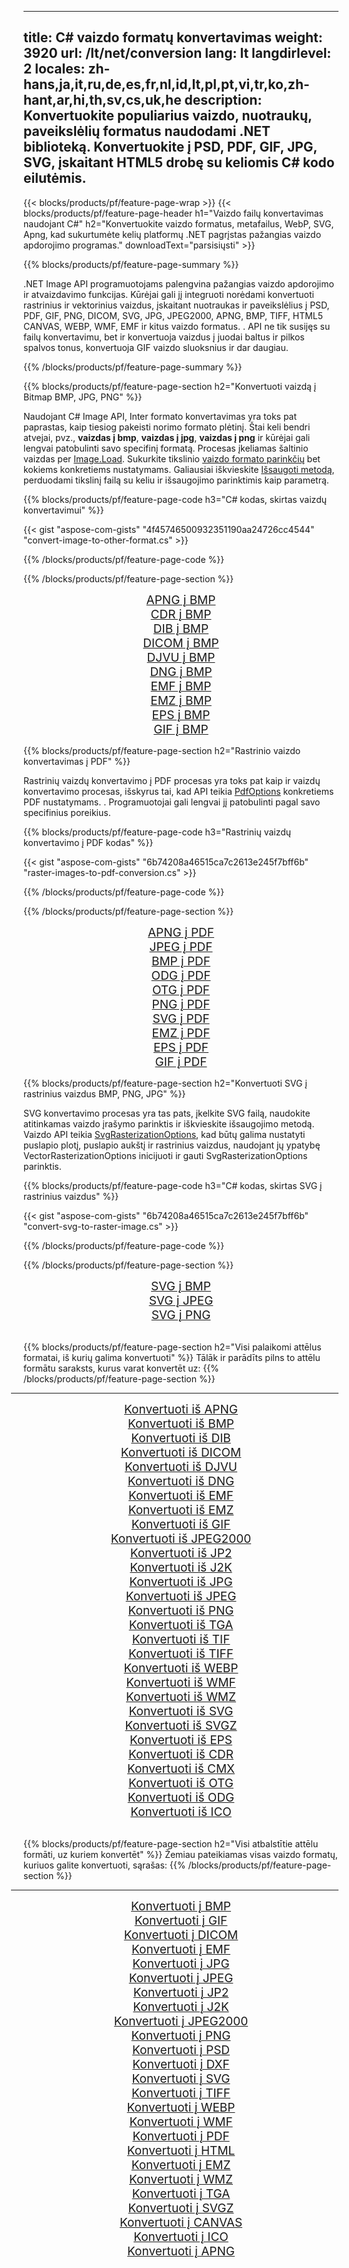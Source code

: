 ﻿
---
title: C# vaizdo formatų konvertavimas 
weight: 3920
url: /lt/net/conversion 
lang: lt
langdirlevel: 2
locales: zh-hans,ja,it,ru,de,es,fr,nl,id,lt,pl,pt,vi,tr,ko,zh-hant,ar,hi,th,sv,cs,uk,he
description: Konvertuokite populiarius vaizdo, nuotraukų, paveikslėlių formatus naudodami .NET biblioteką. Konvertuokite į PSD, PDF, GIF, JPG, SVG, įskaitant HTML5 drobę su keliomis C# kodo eilutėmis.
---

{{< blocks/products/pf/feature-page-wrap >}}
{{< blocks/products/pf/feature-page-header h1="Vaizdo failų konvertavimas naudojant C#" h2="Konvertuokite vaizdo formatus, metafailus, WebP, SVG, Apng, kad sukurtumėte kelių platformų .NET pagrįstas pažangias vaizdo apdorojimo programas." downloadText="parsisiųsti" >}}

{{% blocks/products/pf/feature-page-summary %}}

.NET Image API programuotojams palengvina pažangias vaizdo apdorojimo ir atvaizdavimo funkcijas. Kūrėjai gali jį integruoti norėdami konvertuoti rastrinius ir vektorinius vaizdus, ​​įskaitant nuotraukas ir paveikslėlius į PSD, PDF, GIF, PNG, DICOM, SVG, JPG, JPEG2000, APNG, BMP, TIFF, HTML5 CANVAS, WEBP, WMF, EMF ir kitus vaizdo formatus. . API ne tik susijęs su failų konvertavimu, bet ir konvertuoja vaizdus į juodai baltus ir pilkos spalvos tonus, konvertuoja GIF vaizdo sluoksnius ir dar daugiau.

{{% /blocks/products/pf/feature-page-summary  %}}

{{% blocks/products/pf/feature-page-section  h2="Konvertuoti vaizdą į Bitmap BMP, JPG, PNG" %}}

Naudojant C# Image API, Inter formato konvertavimas yra toks pat paprastas, kaip tiesiog pakeisti norimo formato plėtinį. Štai keli bendri atvejai, pvz., **vaizdas į bmp**, **vaizdas į jpg**, **vaizdas į png** ir kūrėjai gali lengvai patobulinti savo specifinį formatą. Procesas įkeliamas šaltinio vaizdas per [Image.Load](https://apireference.aspose.com/imaging/net/aspose.imaging/image/methods/load). Sukurkite tikslinio [vaizdo formato parinkčių](https://apireference.aspose.com/imaging/net/aspose.imaging.imageoptions) bet kokiems konkretiems nustatymams. Galiausiai iškvieskite [Išsaugoti metodą](https://apireference.aspose.com/imaging/net/aspose.imaging.image/save/methods/4), perduodami tikslinį failą su keliu ir išsaugojimo parinktimis kaip parametrą.

{{% blocks/products/pf/feature-page-code h3="C# kodas, skirtas vaizdų konvertavimui" %}}

{{< gist "aspose-com-gists" "4f45746500932351190aa24726cc4544" "convert-image-to-other-format.cs" >}}

{{% /blocks/products/pf/feature-page-code  %}}

{{% /blocks/products/pf/feature-page-section %}}

<div class="container-fluid productfamilypage bg-gray">
    <div class="convertypes bg-gray agp-content section">
        <div class="container">
		<div class="row other-converters" style="gap: 10px;font-size: 19px;text-align:center;">
		   <div class="col-md-2 other-converter remove-lp remove-rp">
		      <a href="/imaging/lt/net/conversion/apng-to-bmp/" style="padding:15px;">APNG į BMP</a>
		   </div>
		   <div class="col-md-2 other-converter remove-lp remove-rp">
		      <a href="/imaging/lt/net/conversion/cdr-to-bmp/" style="padding:15px;">CDR į BMP</a>
		   </div>
		   <div class="col-md-2 other-converter remove-lp remove-rp">
		      <a href="/imaging/lt/net/conversion/dib-to-bmp/" style="padding:15px;">DIB į BMP</a>
		   </div>
		   <div class="col-md-2 other-converter remove-lp remove-rp">
		      <a href="/imaging/lt/net/conversion/dicom-to-bmp/" style="padding:15px;">DICOM į BMP</a>
		   </div>
 		   <div class="col-md-2 other-converter remove-lp remove-rp">
		      <a href="/imaging/lt/net/conversion/djvu-to-bmp/" style="padding:15px;">DJVU į BMP</a>
		   </div>
		   <div class="col-md-2 other-converter remove-lp remove-rp">
		      <a href="/imaging/lt/net/conversion/dng-to-bmp/" style="padding:15px;">DNG į BMP</a>
		   </div>
		   <div class="col-md-2 other-converter remove-lp remove-rp">
		      <a href="/imaging/lt/net/conversion/emf-to-bmp/" style="padding:15px;">EMF į BMP</a>
		   </div>
		   <div class="col-md-2 other-converter remove-lp remove-rp">
		      <a href="/imaging/lt/net/conversion/emz-to-bmp/" style="padding:15px;">EMZ į BMP</a>
		   </div>
		   <div class="col-md-2 other-converter remove-lp remove-rp">
		      <a href="/imaging/lt/net/conversion/eps-to-bmp/" style="padding:15px;">EPS į BMP</a>
		   </div>
		   <div class="col-md-2 other-converter remove-lp remove-rp">
		      <a href="/imaging/lt/net/conversion/gif-to-bmp/" style="padding:15px;">GIF į BMP</a>
		   </div>
		</div>
	</div>
    </div>
</div>

{{% blocks/products/pf/feature-page-section  h2="Rastrinio vaizdo konvertavimas į PDF" %}}

Rastrinių vaizdų konvertavimo į PDF procesas yra toks pat kaip ir vaizdų konvertavimo procesas, išskyrus tai, kad API teikia [PdfOptions](https://apireference.aspose.com/imaging/net/aspose.imaging.imageoptions/pdfoptions) konkretiems PDF nustatymams. . Programuotojai gali lengvai jį patobulinti pagal savo specifinius poreikius.

{{% blocks/products/pf/feature-page-code h3="Rastrinių vaizdų konvertavimo į PDF kodas" %}}

{{< gist "aspose-com-gists" "6b74208a46515ca7c2613e245f7bff6b" "raster-images-to-pdf-conversion.cs" >}}

{{% /blocks/products/pf/feature-page-code  %}}

{{% /blocks/products/pf/feature-page-section %}}

<div class="container-fluid productfamilypage bg-gray">
    <div class="convertypes bg-gray agp-content section">
        <div class="container">
		<div class="row other-converters" style="gap: 10px;font-size: 19px;text-align:center;">
		   <div class="col-md-2 other-converter remove-lp remove-rp">
		      <a href="/imaging/lt/net/conversion/apng-to-PDF/" style="padding:15px;">APNG į PDF</a>
		   </div>
		   <div class="col-md-2 other-converter remove-lp remove-rp">
		      <a href="/imaging/lt/net/conversion/jpeg-to-PDF/" style="padding:15px;">JPEG į PDF</a>
		   </div>
		   <div class="col-md-2 other-converter remove-lp remove-rp">
		      <a href="/imaging/lt/net/conversion/bmp-to-PDF/" style="padding:15px;">BMP į PDF</a>
		   </div>
		   <div class="col-md-2 other-converter remove-lp remove-rp">
		      <a href="/imaging/lt/net/conversion/odg-to-PDF/" style="padding:15px;">ODG į PDF</a>
		   </div>
 		   <div class="col-md-2 other-converter remove-lp remove-rp">
		      <a href="/imaging/lt/net/conversion/otg-to-PDF/" style="padding:15px;">OTG į PDF</a>
		   </div>
		   <div class="col-md-2 other-converter remove-lp remove-rp">
		      <a href="/imaging/lt/net/conversion/png-to-PDF/" style="padding:15px;">PNG į PDF</a>
		   </div>
		   <div class="col-md-2 other-converter remove-lp remove-rp">
		      <a href="/imaging/lt/net/conversion/svg-to-PDF/" style="padding:15px;">SVG į PDF</a>
		   </div>
		   <div class="col-md-2 other-converter remove-lp remove-rp">
		      <a href="/imaging/lt/net/conversion/emz-to-PDF/" style="padding:15px;">EMZ į PDF</a>
		   </div>
		   <div class="col-md-2 other-converter remove-lp remove-rp">
		      <a href="/imaging/lt/net/conversion/eps-to-PDF/" style="padding:15px;">EPS į PDF</a>
		   </div>
		   <div class="col-md-2 other-converter remove-lp remove-rp">
		      <a href="/imaging/lt/net/conversion/gif-to-PDF/" style="padding:15px;">GIF į PDF</a>
		   </div>
		</div>
	</div>
    </div>
</div>

{{% blocks/products/pf/feature-page-section  h2="Konvertuoti SVG į rastrinius vaizdus BMP, PNG, JPG" %}}

SVG konvertavimo procesas yra tas pats, įkelkite SVG failą, naudokite atitinkamas vaizdo įrašymo parinktis ir iškvieskite išsaugojimo metodą. Vaizdo API teikia [SvgRasterizationOptions](https://apireference.aspose.com/imaging/net/aspose.imaging.imageoptions/svgrasterizationoptions), kad būtų galima nustatyti puslapio plotį, puslapio aukštį ir rastrinius vaizdus, ​​naudojant jų ypatybę VectorRasterizationOptions inicijuoti ir gauti SvgRasterizationOptions parinktis. 

{{% blocks/products/pf/feature-page-code h3="C# kodas, skirtas SVG į rastrinius vaizdus" %}}

{{< gist "aspose-com-gists" "6b74208a46515ca7c2613e245f7bff6b" "convert-svg-to-raster-image.cs" >}}

{{% /blocks/products/pf/feature-page-code  %}}

{{% /blocks/products/pf/feature-page-section %}}

<div class="container-fluid productfamilypage bg-gray">
    <div class="convertypes bg-gray agp-content section">
        <div class="container">
		<div class="row other-converters" style="gap: 10px;font-size: 19px;text-align:center;">
		   <div class="col-md-2 other-converter remove-lp remove-rp">
		      <a href="/imaging/lt/net/conversion/SVG-to-bmp/" style="padding:15px;">SVG į BMP</a>
		   </div>
		   <div class="col-md-2 other-converter remove-lp remove-rp">
		      <a href="/imaging/lt/net/conversion/SVG-to-jpeg/" style="padding:15px;">SVG į JPEG</a>
		   </div>
		   <div class="col-md-2 other-converter remove-lp remove-rp">
		      <a href="/imaging/lt/net/conversion/SVG-to-png/" style="padding:15px;">SVG į PNG</a>
		   </div>		   
		</div>
	</div>
    </div>
</div>
<br/>

{{% blocks/products/pf/feature-page-section  h2="Visi palaikomi attēlus formatai, iš kurių galima konvertuoti" %}}
Tālāk ir parādīts pilns to attēlu formātu saraksts, kurus varat konvertēt uz:
{{% /blocks/products/pf/feature-page-section %}}
<div class="container-fluid productfamilypage bg-gray">
    <div class="convertypes bg-gray agp-content section">
        <div class="container">
                <hr style="margin-left:-20px;"/>
		<div class="row other-converters" style="gap: 10px;font-size: 19px;text-align:center;">
		    <div class='col-md-2 other-converter remove-lp remove-rp'><a href="/imaging/lt/net/conversion/from/apng" style="padding:15px;">Konvertuoti iš APNG</a></div>
<div class='col-md-2 other-converter remove-lp remove-rp'><a href="/imaging/lt/net/conversion/from/bmp" style="padding:15px;">Konvertuoti iš BMP</a></div>
<div class='col-md-2 other-converter remove-lp remove-rp'><a href="/imaging/lt/net/conversion/from/dib" style="padding:15px;">Konvertuoti iš DIB</a></div>
<div class='col-md-2 other-converter remove-lp remove-rp'><a href="/imaging/lt/net/conversion/from/dicom" style="padding:15px;">Konvertuoti iš DICOM</a></div>
<div class='col-md-2 other-converter remove-lp remove-rp'><a href="/imaging/lt/net/conversion/from/djvu" style="padding:15px;">Konvertuoti iš DJVU</a></div>
<div class='col-md-2 other-converter remove-lp remove-rp'><a href="/imaging/lt/net/conversion/from/dng" style="padding:15px;">Konvertuoti iš DNG</a></div>
<div class='col-md-2 other-converter remove-lp remove-rp'><a href="/imaging/lt/net/conversion/from/emf" style="padding:15px;">Konvertuoti iš EMF</a></div>
<div class='col-md-2 other-converter remove-lp remove-rp'><a href="/imaging/lt/net/conversion/from/emz" style="padding:15px;">Konvertuoti iš EMZ</a></div>
<div class='col-md-2 other-converter remove-lp remove-rp'><a href="/imaging/lt/net/conversion/from/gif" style="padding:15px;">Konvertuoti iš GIF</a></div>
<div class='col-md-2 other-converter remove-lp remove-rp'><a href="/imaging/lt/net/conversion/from/jpeg2000" style="padding:15px;">Konvertuoti iš JPEG2000</a></div>
<div class='col-md-2 other-converter remove-lp remove-rp'><a href="/imaging/lt/net/conversion/from/jp2" style="padding:15px;">Konvertuoti iš JP2</a></div>
<div class='col-md-2 other-converter remove-lp remove-rp'><a href="/imaging/lt/net/conversion/from/j2k" style="padding:15px;">Konvertuoti iš J2K</a></div>
<div class='col-md-2 other-converter remove-lp remove-rp'><a href="/imaging/lt/net/conversion/from/jpg" style="padding:15px;">Konvertuoti iš JPG</a></div>
<div class='col-md-2 other-converter remove-lp remove-rp'><a href="/imaging/lt/net/conversion/from/jpeg" style="padding:15px;">Konvertuoti iš JPEG</a></div>
<div class='col-md-2 other-converter remove-lp remove-rp'><a href="/imaging/lt/net/conversion/from/png" style="padding:15px;">Konvertuoti iš PNG</a></div>
<div class='col-md-2 other-converter remove-lp remove-rp'><a href="/imaging/lt/net/conversion/from/tga" style="padding:15px;">Konvertuoti iš TGA</a></div>
<div class='col-md-2 other-converter remove-lp remove-rp'><a href="/imaging/lt/net/conversion/from/tif" style="padding:15px;">Konvertuoti iš TIF</a></div>
<div class='col-md-2 other-converter remove-lp remove-rp'><a href="/imaging/lt/net/conversion/from/tiff" style="padding:15px;">Konvertuoti iš TIFF</a></div>
<div class='col-md-2 other-converter remove-lp remove-rp'><a href="/imaging/lt/net/conversion/from/webp" style="padding:15px;">Konvertuoti iš WEBP</a></div>
<div class='col-md-2 other-converter remove-lp remove-rp'><a href="/imaging/lt/net/conversion/from/wmf" style="padding:15px;">Konvertuoti iš WMF</a></div>
<div class='col-md-2 other-converter remove-lp remove-rp'><a href="/imaging/lt/net/conversion/from/wmz" style="padding:15px;">Konvertuoti iš WMZ</a></div>
<div class='col-md-2 other-converter remove-lp remove-rp'><a href="/imaging/lt/net/conversion/from/svg" style="padding:15px;">Konvertuoti iš SVG</a></div>
<div class='col-md-2 other-converter remove-lp remove-rp'><a href="/imaging/lt/net/conversion/from/svgz" style="padding:15px;">Konvertuoti iš SVGZ</a></div>
<div class='col-md-2 other-converter remove-lp remove-rp'><a href="/imaging/lt/net/conversion/from/eps" style="padding:15px;">Konvertuoti iš EPS</a></div>
<div class='col-md-2 other-converter remove-lp remove-rp'><a href="/imaging/lt/net/conversion/from/cdr" style="padding:15px;">Konvertuoti iš CDR</a></div>
<div class='col-md-2 other-converter remove-lp remove-rp'><a href="/imaging/lt/net/conversion/from/cmx" style="padding:15px;">Konvertuoti iš CMX</a></div>
<div class='col-md-2 other-converter remove-lp remove-rp'><a href="/imaging/lt/net/conversion/from/otg" style="padding:15px;">Konvertuoti iš OTG</a></div>
<div class='col-md-2 other-converter remove-lp remove-rp'><a href="/imaging/lt/net/conversion/from/odg" style="padding:15px;">Konvertuoti iš ODG</a></div>
<div class='col-md-2 other-converter remove-lp remove-rp'><a href="/imaging/lt/net/conversion/from/ico" style="padding:15px;">Konvertuoti iš ICO</a></div>
                </div>
        </div>
    </div>
</div>
<br/>

{{% blocks/products/pf/feature-page-section  h2="Visi atbalstītie attēlu formāti, uz kuriem konvertēt" %}}
Žemiau pateikiamas visas vaizdo formatų, kuriuos galite konvertuoti, sąrašas:
{{% /blocks/products/pf/feature-page-section %}}
<div class="container-fluid productfamilypage bg-gray">
    <div class="convertypes bg-gray agp-content section">
        <div class="container">
	        <hr style="margin-left:-20px;"/>
		<div class="row other-converters" style="gap: 10px;font-size: 19px;text-align:center;">
		    <div class='col-md-2 other-converter remove-lp remove-rp'><a href="/imaging/lt/net/conversion/to/bmp" style="padding:15px;">Konvertuoti į BMP</a></div>
<div class='col-md-2 other-converter remove-lp remove-rp'><a href="/imaging/lt/net/conversion/to/gif" style="padding:15px;">Konvertuoti į GIF</a></div>
<div class='col-md-2 other-converter remove-lp remove-rp'><a href="/imaging/lt/net/conversion/to/dicom" style="padding:15px;">Konvertuoti į DICOM</a></div>
<div class='col-md-2 other-converter remove-lp remove-rp'><a href="/imaging/lt/net/conversion/to/emf" style="padding:15px;">Konvertuoti į EMF</a></div>
<div class='col-md-2 other-converter remove-lp remove-rp'><a href="/imaging/lt/net/conversion/to/jpg" style="padding:15px;">Konvertuoti į JPG</a></div>
<div class='col-md-2 other-converter remove-lp remove-rp'><a href="/imaging/lt/net/conversion/to/jpeg" style="padding:15px;">Konvertuoti į JPEG</a></div>
<div class='col-md-2 other-converter remove-lp remove-rp'><a href="/imaging/lt/net/conversion/to/jp2" style="padding:15px;">Konvertuoti į JP2</a></div>
<div class='col-md-2 other-converter remove-lp remove-rp'><a href="/imaging/lt/net/conversion/to/j2k" style="padding:15px;">Konvertuoti į J2K</a></div>
<div class='col-md-2 other-converter remove-lp remove-rp'><a href="/imaging/lt/net/conversion/to/jpeg2000" style="padding:15px;">Konvertuoti į JPEG2000</a></div>
<div class='col-md-2 other-converter remove-lp remove-rp'><a href="/imaging/lt/net/conversion/to/png" style="padding:15px;">Konvertuoti į PNG</a></div>
<div class='col-md-2 other-converter remove-lp remove-rp'><a href="/imaging/lt/net/conversion/to/psd" style="padding:15px;">Konvertuoti į PSD</a></div>
<div class='col-md-2 other-converter remove-lp remove-rp'><a href="/imaging/lt/net/conversion/to/dxf" style="padding:15px;">Konvertuoti į DXF</a></div>
<div class='col-md-2 other-converter remove-lp remove-rp'><a href="/imaging/lt/net/conversion/to/svg" style="padding:15px;">Konvertuoti į SVG</a></div>
<div class='col-md-2 other-converter remove-lp remove-rp'><a href="/imaging/lt/net/conversion/to/tiff" style="padding:15px;">Konvertuoti į TIFF</a></div>
<div class='col-md-2 other-converter remove-lp remove-rp'><a href="/imaging/lt/net/conversion/to/webp" style="padding:15px;">Konvertuoti į WEBP</a></div>
<div class='col-md-2 other-converter remove-lp remove-rp'><a href="/imaging/lt/net/conversion/to/wmf" style="padding:15px;">Konvertuoti į WMF</a></div>
<div class='col-md-2 other-converter remove-lp remove-rp'><a href="/imaging/lt/net/conversion/to/pdf" style="padding:15px;">Konvertuoti į PDF</a></div>
<div class='col-md-2 other-converter remove-lp remove-rp'><a href="/imaging/lt/net/conversion/to/html" style="padding:15px;">Konvertuoti į HTML</a></div>
<div class='col-md-2 other-converter remove-lp remove-rp'><a href="/imaging/lt/net/conversion/to/emz" style="padding:15px;">Konvertuoti į EMZ</a></div>
<div class='col-md-2 other-converter remove-lp remove-rp'><a href="/imaging/lt/net/conversion/to/wmz" style="padding:15px;">Konvertuoti į WMZ</a></div>
<div class='col-md-2 other-converter remove-lp remove-rp'><a href="/imaging/lt/net/conversion/to/tga" style="padding:15px;">Konvertuoti į TGA</a></div>
<div class='col-md-2 other-converter remove-lp remove-rp'><a href="/imaging/lt/net/conversion/to/svgz" style="padding:15px;">Konvertuoti į SVGZ</a></div>
<div class='col-md-2 other-converter remove-lp remove-rp'><a href="/imaging/lt/net/conversion/to/canvas" style="padding:15px;">Konvertuoti į CANVAS</a></div>
<div class='col-md-2 other-converter remove-lp remove-rp'><a href="/imaging/lt/net/conversion/to/ico" style="padding:15px;">Konvertuoti į ICO</a></div>
<div class='col-md-2 other-converter remove-lp remove-rp'><a href="/imaging/lt/net/conversion/to/apng" style="padding:15px;">Konvertuoti į APNG</a></div>
                </div>
        </div>
    </div>
</div>

